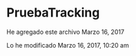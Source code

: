 # PruebaTracking
He agregado este archivo Marzo 16, 2017

Lo he modificado Marzo 16, 2017, 10:20 am
